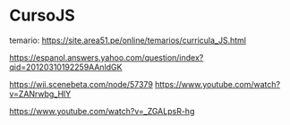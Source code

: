 # CursoJS

temario: https://site.area51.pe/online/temarios/curricula_JS.html

 


 


https://espanol.answers.yahoo.com/question/index?qid=20120310192259AAnldGK

https://wii.scenebeta.com/node/57379
https://www.youtube.com/watch?v=ZANrwbg_HlY

https://www.youtube.com/watch?v=_ZGALpsR-hg
